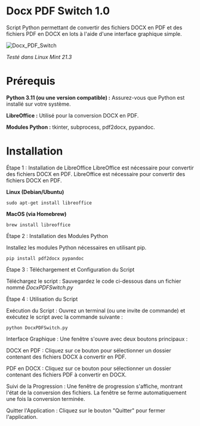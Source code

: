 # Docx PDF Switch 1.0

Script Python permettant de convertir des fichiers DOCX en PDF et des fichiers PDF en DOCX en lots à l'aide d'une interface graphique simple.

![Docx_PDF_Switch](https://github.com/danydube1971/Docx_PDF_Switch/assets/74633244/7a5f58ad-4095-4e47-b542-cb74d1d217cb)

*Testé dans Linux Mint 21.3*

# Prérequis

**Python 3.11 (ou une version compatible) :** Assurez-vous que Python est installé sur votre système. 

**LibreOffice :** Utilisé pour la conversion DOCX en PDF. 

**Modules Python :** tkinter, subprocess, pdf2docx, pypandoc. 

# Installation

Étape 1 : Installation de LibreOffice LibreOffice est nécessaire pour convertir des fichiers DOCX en PDF. 
LibreOffice est nécessaire pour convertir des fichiers DOCX en PDF. 

**Linux (Debian/Ubuntu)**

```
sudo apt-get install libreoffice
```

**MacOS (via Homebrew)**

`brew install libreoffice`

Étape 2 : Installation des Modules Python

Installez les modules Python nécessaires en utilisant pip.

```
pip install pdf2docx pypandoc
```

Étape 3 : Téléchargement et Configuration du Script

Téléchargez le script : Sauvegardez le code ci-dessous dans un fichier nommé *DocxPDFSwitch.py*

Étape 4 : Utilisation du Script

Exécution du Script : Ouvrez un terminal (ou une invite de commande) et exécutez le script avec la commande suivante :

```
python DocxPDFSwitch.py
```
    
   Interface Graphique : Une fenêtre s'ouvre avec deux boutons principaux :
       
  DOCX en PDF : Cliquez sur ce bouton pour sélectionner un dossier contenant des fichiers DOCX à convertir en PDF.
       
  PDF en DOCX : Cliquez sur ce bouton pour sélectionner un dossier contenant des fichiers PDF à convertir en DOCX.
  
  Suivi de la Progression : Une fenêtre de progression s'affiche, montrant l'état de la conversion des fichiers. La fenêtre se ferme automatiquement une fois la conversion terminée.
  
  Quitter l'Application : Cliquez sur le bouton "Quitter" pour fermer l'application.

  

    
       
    
